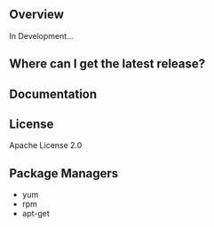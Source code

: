 ## Overview ##
In Development...

## Where can I get the latest release? ##

## Documentation ##


## License ##
Apache License 2.0


## Package Managers ##
- yum
- rpm
- apt-get
